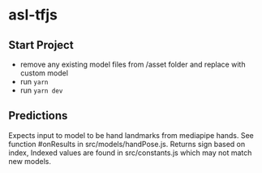 # asl-tfjs

## Start Project
- remove any existing model files from /asset folder and replace with custom model
- run `yarn`
- run `yarn dev`

## Predictions
Expects input to model to be hand landmarks from mediapipe hands. See function #onResults in src/models/handPose.js. Returns sign based on index, Indexed values are found in src/constants.js which may not match new models. 

